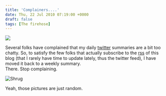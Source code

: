 ```yaml
---
title: 'Complainers....'
date: Thu, 22 Jul 2010 07:19:00 +0000
draft: false
tags: [The firehose]
---
```


![](http://buraglio.com/nick/gallery2/d/5862-1/Photo+10.jpg?g2_GALLERYSID=fe7bd4dc846e18b04c41183b68889c37)  
  
Several folks have complained that my daily [twitter](http://twitter.com/buraglio) summaries are a bit too chatty. So, to satisfy the few folks that actually subscribe to the [rss](feed:http://buraglio.com/nick/feed) of this blog (that I rarely have time to update lately, thus the twitter feed), I have moved it back to a weekly summary.  
There. Stop complaining.  
  
![**Shrug**](http://www.themudkids.com/wp-content/uploads/2010/01/SJ_Shoulder_Shrug1.jpg)  
  
  
Yeah, those pictures are just random.